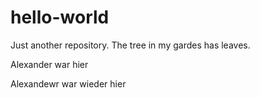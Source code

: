 # hello-world
Just another repository.
The tree in my gardes has leaves.

Alexander war hier

Alexandewr war wieder hier
